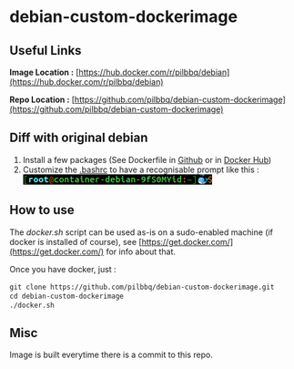 # debian-custom-dockerimage

## Useful Links
**Image Location :** [https://hub.docker.com/r/pilbbq/debian](https://hub.docker.com/r/pilbbq/debian)

**Repo Location :** [https://github.com/pilbbq/debian-custom-dockerimage](https://github.com/pilbbq/debian-custom-dockerimage)

## Diff with original debian
1.  Install a few packages (See Dockerfile in [Github](https://raw.githubusercontent.com/pilbbq/debian-custom-dockerimage/master/Dockerfile) or in [Docker Hub](https://hub.docker.com/r/pilbbq/debian/dockerfile))
2. Customize the [.bashrc](https://raw.githubusercontent.com/pilbbq/debian-custom-dockerimage/master/.bashrc)  to have a recognisable prompt like this : ![Prompt](images/Prompt.png) 

## How to use
The *docker.sh* script can be used as-is on a sudo-enabled machine (if docker is installed of course), see [https://get.docker.com/](https://get.docker.com/)  for info about that.

Once you have docker, just :

	git clone https://github.com/pilbbq/debian-custom-dockerimage.git
	cd debian-custom-dockerimage
	./docker.sh

## Misc
Image is built everytime there is a commit to this repo.
